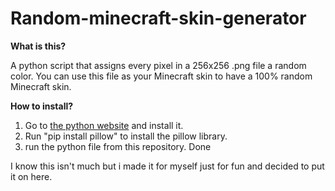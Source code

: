 # Random-minecraft-skin-generator

**What is this?**

A python script that assigns every pixel in a 256x256 .png file a random color.
You can use this file as your Minecraft skin to have a 100% random Minecraft skin.

**How to install?**

1. Go to [the python website](https;//www.python.org) and install it.
2. Run "pip install pillow" to install the pillow library.
3. run the python file from this repository.
Done

I know this isn't much but i made it for myself just for fun and decided to put it on here.
